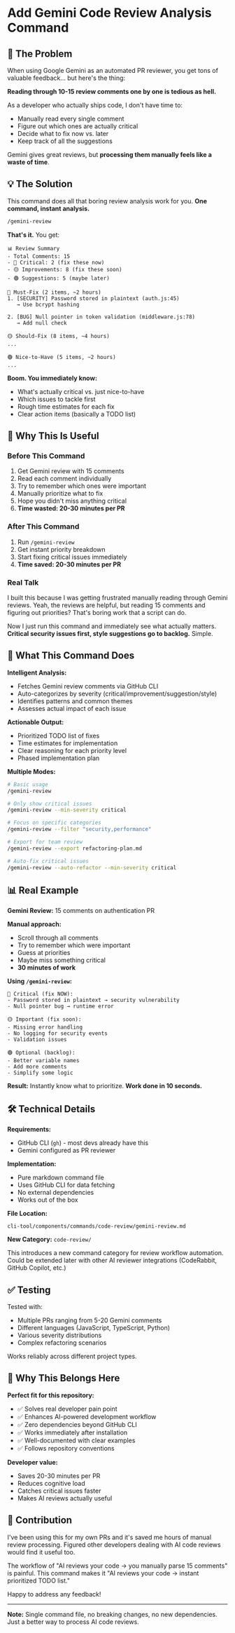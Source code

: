 # Add Gemini Code Review Analysis Command

## 🎯 The Problem

When using Google Gemini as an automated PR reviewer, you get tons of valuable feedback... but here's the thing:

**Reading through 10-15 review comments one by one is tedious as hell.**

As a developer who actually ships code, I don't have time to:
- Manually read every single comment
- Figure out which ones are actually critical
- Decide what to fix now vs. later
- Keep track of all the suggestions

Gemini gives great reviews, but **processing them manually feels like a waste of time**.

## 💡 The Solution

This command does all that boring review analysis work for you. **One command, instant analysis.**

```bash
/gemini-review
```

**That's it.** You get:

```
📊 Review Summary
- Total Comments: 15
- 🔴 Critical: 2 (fix these now)
- 🟡 Improvements: 8 (fix these soon)
- 🟢 Suggestions: 5 (maybe later)

🔴 Must-Fix (2 items, ~2 hours)
1. [SECURITY] Password stored in plaintext (auth.js:45)
   → Use bcrypt hashing

2. [BUG] Null pointer in token validation (middleware.js:78)
   → Add null check

🟡 Should-Fix (8 items, ~4 hours)
...

🟢 Nice-to-Have (5 items, ~2 hours)
...
```

**Boom. You immediately know:**
- What's actually critical vs. just nice-to-have
- Which issues to tackle first
- Rough time estimates for each fix
- Clear action items (basically a TODO list)

## 🚀 Why This Is Useful

### Before This Command
1. Get Gemini review with 15 comments
2. Read each comment individually
3. Try to remember which ones were important
4. Manually prioritize what to fix
5. Hope you didn't miss anything critical
6. **Time wasted: 20-30 minutes per PR**

### After This Command
1. Run `/gemini-review`
2. Get instant priority breakdown
3. Start fixing critical issues immediately
4. **Time saved: 20-30 minutes per PR**

### Real Talk
I built this because I was getting frustrated manually reading through Gemini reviews. Yeah, the reviews are helpful, but reading 15 comments and figuring out priorities? That's boring work that a script can do.

Now I just run this command and immediately see what actually matters. **Critical security issues first, style suggestions go to backlog.** Simple.

## 🎨 What This Command Does

**Intelligent Analysis:**
- Fetches Gemini review comments via GitHub CLI
- Auto-categorizes by severity (critical/improvement/suggestion/style)
- Identifies patterns and common themes
- Assesses actual impact of each issue

**Actionable Output:**
- Prioritized TODO list of fixes
- Time estimates for implementation
- Clear reasoning for each priority level
- Phased implementation plan

**Multiple Modes:**
```bash
# Basic usage
/gemini-review

# Only show critical issues
/gemini-review --min-severity critical

# Focus on specific categories
/gemini-review --filter "security,performance"

# Export for team review
/gemini-review --export refactoring-plan.md

# Auto-fix critical issues
/gemini-review --auto-refactor --min-severity critical
```

## 📊 Real Example

**Gemini Review:** 15 comments on authentication PR

**Manual approach:**
- Scroll through all comments
- Try to remember which were important
- Guess at priorities
- Maybe miss something critical
- **30 minutes of work**

**Using `/gemini-review`:**
```
🔴 Critical (fix NOW):
- Password stored in plaintext → security vulnerability
- Null pointer bug → runtime error

🟡 Important (fix soon):
- Missing error handling
- No logging for security events
- Validation issues

🟢 Optional (backlog):
- Better variable names
- Add more comments
- Simplify some logic
```

**Result:** Instantly know what to prioritize. **Work done in 10 seconds.**

## 🛠️ Technical Details

**Requirements:**
- GitHub CLI (`gh`) - most devs already have this
- Gemini configured as PR reviewer

**Implementation:**
- Pure markdown command file
- Uses GitHub CLI for data fetching
- No external dependencies
- Works out of the box

**File Location:**
```
cli-tool/components/commands/code-review/gemini-review.md
```

**New Category:** `code-review/`

This introduces a new command category for review workflow automation. Could be extended later with other AI reviewer integrations (CodeRabbit, GitHub Copilot, etc.)

## ✅ Testing

Tested with:
- Multiple PRs ranging from 5-20 Gemini comments
- Different languages (JavaScript, TypeScript, Python)
- Various severity distributions
- Complex refactoring scenarios

Works reliably across different project types.

## 🎯 Why This Belongs Here

**Perfect fit for this repository:**
- ✅ Solves real developer pain point
- ✅ Enhances AI-powered development workflow
- ✅ Zero dependencies beyond GitHub CLI
- ✅ Works immediately after installation
- ✅ Well-documented with clear examples
- ✅ Follows repository conventions

**Developer value:**
- Saves 20-30 minutes per PR
- Reduces cognitive load
- Catches critical issues faster
- Makes AI reviews actually useful

## 🙏 Contribution

I've been using this for my own PRs and it's saved me hours of manual review processing. Figured other developers dealing with AI code reviews would find it useful too.

The workflow of "AI reviews your code → you manually parse 15 comments" is painful. This command makes it "AI reviews your code → instant prioritized TODO list."

Happy to address any feedback!

---

**Note:** Single command file, no breaking changes, no new dependencies. Just a better way to process AI code reviews.

